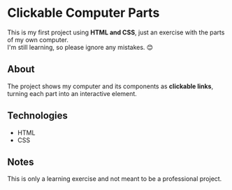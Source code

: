 # Clickable Computer Parts

This is my first project using **HTML and CSS**, just an exercise with the parts of my own computer.  
I'm still learning, so please ignore any mistakes. 😊

## About
The project shows my computer and its components as **clickable links**, turning each part into an interactive element.

## Technologies
- HTML  
- CSS  

## Notes
This is only a learning exercise and not meant to be a professional project.
